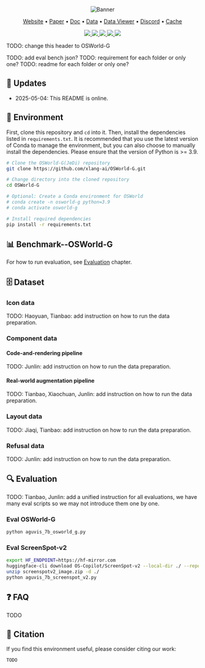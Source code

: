 <p align="center">
  <img src="https://huggingface.co/datasets/xlangai/assets/resolve/main/github_banner_v2.png" alt="Banner">
</p>

<p align="center">
  <a href="https://os-world.github.io/">Website</a> •
  <a href="https://arxiv.org/abs/2404.07972">Paper</a> •
  <a href="https://timothyxxx.github.io/OSWorld/">Doc</a> •
  <a href="https://github.com/xlang-ai/OSWorld/tree/main/evaluation_examples">Data</a> •
  <a href="https://os-world.github.io/explorer.html">Data Viewer</a> •
  <a href="https://discord.gg/4Gnw7eTEZR">Discord</a> •
  <a href="https://drive.google.com/file/d/1XlEy49otYDyBlA3O9NbR0BpPfr2TXgaD/view?usp=drive_link">Cache</a>
</p>

<p align="center">
    <a href="https://img.shields.io/badge/PRs-Welcome-red">
        <img src="https://img.shields.io/badge/PRs-Welcome-red">
    </a>
    <a href="https://img.shields.io/github/last-commit/xlang-ai/OSWorld?color=green">
        <img src="https://img.shields.io/github/last-commit/xlang-ai/OSWorld?color=green">
    </a>
    <a href="https://opensource.org/licenses/Apache-2.0">
        <img src="https://img.shields.io/badge/License-Apache%202.0-blue.svg">
    </a>
    <a href="https://badge.fury.io/py/desktop-env">
        <img src="https://badge.fury.io/py/desktop-env.svg">
    </a>
    <a href="https://pepy.tech/project/desktop-env">
        <img src="https://static.pepy.tech/badge/desktop-env">
    </a>
    <br/>
</p>
TODO: change this header to OSWorld-G

TODO: add eval bench json?
TODO: requirement for each folder or only one?
TODO: readme for each folder or only one?

## 📢 Updates
- 2025-05-04: This README is online.

## 💾 Environment
First, clone this repository and `cd` into it. Then, install the dependencies listed in `requirements.txt`. It is recommended that you use the latest version of Conda to manage the environment, but you can also choose to manually install the dependencies. Please ensure that the version of Python is >= 3.9.
```bash
# Clone the OSWorld-G(JeDi) repository
git clone https://github.com/xlang-ai/OSWorld-G.git

# Change directory into the cloned repository
cd OSWorld-G

# Optional: Create a Conda environment for OSWorld
# conda create -n osworld-g python=3.9
# conda activate osworld-g

# Install required dependencies
pip install -r requirements.txt
```

## 📊 Benchmark--OSWorld-G

For how to run evaluation, see [Evaluation](#-evaluation) chapter.

## 🗄️ Dataset

### Icon data
TODO: Haoyuan, Tianbao: add instruction on how to run the data preparation.

### Component data

#### Code-and-rendering pipeline
TODO: Junlin: add instruction on how to run the data preparation.

#### Real-world augmentation pipeline
TODO: Tianbao, Xiaochuan, Junlin: add instruction on how to run the data preparation.

### Layout data
TODO: Jiaqi, Tianbao: add instruction on how to run the data preparation.

### Refusal data
TODO: Junlin: add instruction on how to run the data preparation.

## 🔍 Evaluation
TODO: Tianbao, Junlin: add a unified instruction for all evaluations, we have many eval scripts so we may not introduce them one by one.

### Eval OSWorld-G

```bash 
python aguvis_7b_osworld_g.py
```

### Eval ScreenSpot-v2

```bash
export HF_ENDPOINT=https://hf-mirror.com 
huggingface-cli download OS-Copilot/ScreenSpot-v2 --local-dir ./ --repo-type dataset
unzip screenspotv2_image.zip -d ./
python aguvis_7b_screenspot_v2.py
```

## ❓ FAQ
TODO

## 📄 Citation
If you find this environment useful, please consider citing our work:
```
TODO
```